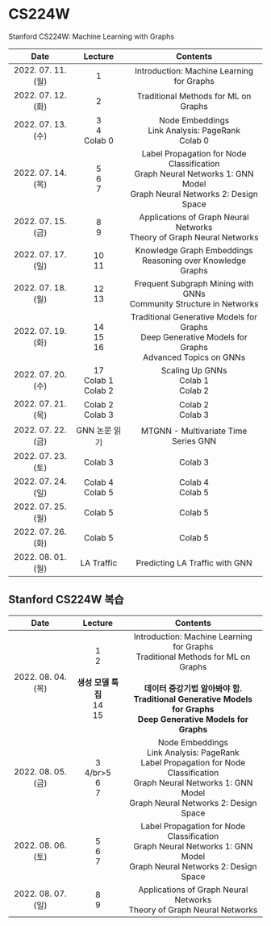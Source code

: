 # CS224W
Stanford CS224W: Machine Learning with Graphs

|Date|Lecture|Contents|
|:------:|:-----:|:-----:|
|2022. 07. 11. (월)|1|Introduction: Machine Learning for Graphs|
|2022. 07. 12. (화)|2|Traditional Methods for ML on Graphs|
|2022. 07. 13. (수)|3</br>4</br>Colab 0|Node Embeddings</br>Link Analysis: PageRank</br>Colab 0|
|2022. 07. 14. (목)|5</br>6</br>7|Label Propagation for Node Classification</br>Graph Neural Networks 1: GNN Model</br>Graph Neural Networks 2: Design Space|
|2022. 07. 15. (금)|8</br>9|Applications of Graph Neural Networks</br>Theory of Graph Neural Networks|
|2022. 07. 17. (일)|10</br>11|Knowledge Graph Embeddings</br>Reasoning over Knowledge Graphs|
|2022. 07. 18. (월)|12</br>13|Frequent Subgraph Mining with GNNs</br>Community Structure in Networks|
|2022. 07. 19. (화)|14</br>15</br>16|Traditional Generative Models for Graphs</br>Deep Generative Models for Graphs</br>Advanced Topics on GNNs|
|2022. 07. 20. (수)|17</br>Colab 1</br>Colab 2|Scaling Up GNNs</br>Colab 1</br>Colab 2|
|2022. 07. 21. (목)|Colab 2</br>Colab 3|Colab 2</br>Colab 3|
|2022. 07. 22. (금)|GNN 논문 읽기|MTGNN - Multivariate Time Series GNN|
|2022. 07. 23. (토)|Colab 3|Colab 3|
|2022. 07. 24. (일)|Colab 4</br>Colab 5|Colab 4</br>Colab 5|
|2022. 07. 25. (월)|Colab 5|Colab 5|
|2022. 07. 26. (화)|Colab 5|Colab 5|
|2022. 08. 01. (월)|LA Traffic|Predicting LA Traffic with GNN|

## Stanford CS224W 복습
|Date|Lecture|Contents|
|:------:|:-----:|:-----:|
|2022. 08. 04. (목)|1</br>2</br></br>**생성 모델 특집**</br>14</br>15|Introduction: Machine Learning for Graphs</br>Traditional Methods for ML on Graphs</br></br>**데이터 증강기법 알아봐야 함.**</br>**Traditional Generative Models for Graphs</br>Deep Generative Models for Graphs**|
|2022. 08. 05. (금)|3</br>4/br>5</br>6</br>7|Node Embeddings</br>Link Analysis: PageRank</br>Label Propagation for Node Classification</br>Graph Neural Networks 1: GNN Model</br>Graph Neural Networks 2: Design Space|
|2022. 08. 06. (토)|5</br>6</br>7|Label Propagation for Node Classification</br>Graph Neural Networks 1: GNN Model</br>Graph Neural Networks 2: Design Space|
|2022. 08. 07. (일)|8</br>9|Applications of Graph Neural Networks</br>Theory of Graph Neural Networks|
